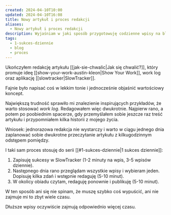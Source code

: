 ```yaml
---
created: 2024-04-10T10:00
updated: 2024-04-10T16:08
title: Nowy artykuł i proces redakcji
aliases:
  - Nowy artykuł i proces redakcji
description: Wyjaśniam w jaki sposób przygotowuję codzienne wpisy na bloga i ile czasu mi to zajmuje.
tags:
  - 1-sukces-dziennie
  - blog
  - proces
---
```

Ukończyłem redakcję artykułu [[jak-sie-chwalic|Jak się chwalić?]], który promuje ideę [[show-your-work-austin-kleon|Show Your Work]], work log oraz aplikację [[slowtracker|SlowTracker]].

Fajnie było napisać coś w lekkim tonie i jednocześnie objaśnić wartościowy koncept.

Największą trudność sprawiło mi znalezienie inspirujących przykładów, że warto stosować _work log_. Redagowałem więc dwukrotnie. Najpierw rano, a potem po poobiednim spacerze, gdy przemyślałem sobie jeszcze raz treść artykułu i przypomniałem kilka historii z mojego życia.

Wniosek: jednorazowa redakcja nie wystarczy i warto w ciągu jednego dnia zaplanować sobie dwukrotne przeczytanie artykułu z kilkugodzinnym odstępem pomiędzy.

I taki sam proces stosuję do serii [[#1-sukces-dziennie|1 sukces dziennie]]:
1. Zapisuję sukcesy w SlowTracker (1-2 minuty na wpis, 3-5 wpisów dziennie).
2. Następnego dnia rano przeglądam wszystkie wpisy i wybieram jeden. Dopisuję kilka zdań i wstępnie redaguję (5-10 minut).
3. W okolicy obiadu czytam, redaguję ponownie i publikuję (5-10 minut).

W ten sposób ani się nie spinam, że muszę szybko coś wypuścić, ani nie zajmuje mi to zbyt wiele czasu.

Dłuższe wpisy oczywiście zajmują odpowiednio więcej czasu.